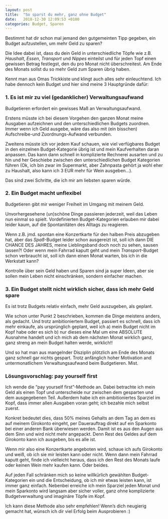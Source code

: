 ```yaml
---
layout: post
title:  "So sparst du mehr, ganz ohne Budget"
date:   2018-12-30 12:09:53 +0100
categories: Budget, Sparen
---
```


Bestimmt hat dir schon mal jemand den gutgemeinten Tipp gegeben, ein Budget aufzustellen, um mehr Geld zu sparen?

Die Idee dabei ist, dass du dein Geld in unterschiedliche Töpfe wie z.B. _Haushalt_, _Essen_, _Transport_ und _Nippes_ einteilst und für jeden Topf einen gewissen Betrag festlegst, den du pro Monat nicht überschreitest. Am Ende des Monats sollst du so mehr Geld zum Sparen übrig haben.

Kennt man aus Omas Trickkiste und klingt auch alles sehr einleuchtend. Ich habe dennoch kein Budget und hier sind meine 3 Hauptgründe dafür:


### 1. Es ist mir zu viel (gedanklicher) Verwaltungsaufwand
 
Budgetieren erfordert ein gewisses Maß an Verwaltungsaufwand.

Erstens müsste ich bei diesem Vorgehen den ganzen Monat meine Ausgaben aufzeichnen und den unterschiedlichen Budgets zuordnen. Immer wenn ich Geld ausgebe, wäre das also mit (ein bisschen) Aufschreibe-und Zuordnungs-Aufwand verbunden. 

Zweitens müsste ich vor jedem Kauf schauen, wie viel verfügbares Budget in den einzelnen Budget-Kategorie übrig ist und mein Kaufverhalten daran anpassen. Das kann dann schnell in komplizierte Rechnerei ausarten und zu hin und her Geschiebe zwischen den unterschiedlichen Budget Kategorien führen (Ok, ich bin zwar im Supermarkt, aber Zahnpasta gehört ja wohl eher zu Haushalt, also kann ich 3 EUR mehr für Wein ausgeben...).

Das sind zwei Schritte, die ich mir am liebsten sparen würde. 


### 2. Ein Budget macht unflexibel

Budgetieren gibt mir weniger Freiheit im Umgang mit meinem Geld.  

Unvorhergesehene (un)schöne Dinge passieren jederzeit, weil das Leben nun einmal so spielt. Vordefinierten Budget-Kategorien erlauben mir dabei leider kaum, auf die Spontanitäten des Alltags zu reagieren. 

Wenn z.B. jmd. spontan eine Konzertkarte für den halben Preis abzugeben hat, aber das _Spaß_-Budget leider schon ausgereizt ist, soll ich dann DIE CHANCE DES JAHRES, meine Lieblingsband doch noch zu sehen, sausen lassen?! Oder wenn mein Fahrrad kaputt geht und mein _Transport_-Budget schon verbraucht ist, soll ich dann einen Monat warten, bis ich in die Werkstatt kann?

Kontrolle über sein Geld haben und Sparen sind ja super Ideen, aber sie sollen mein Leben nicht einschränken, sondern einfacher machen. 

### 3. Ein Budget stellt nicht wirklich sicher, dass ich mehr Geld spare

Es ist trotz Budgets relativ einfach, mehr Geld auszugeben, als geplant.

Wie schon unter Punkt 2 beschrieben, kommen die Dinge meistens anders, als gedacht. Und trotz ambitioniertem Budget, passiert es schnell, dass ich mehr einkaufe, als ursprünglich geplant, weil ich a) mein Budget nicht im Kopf habe oder es sich b) nur dieses eine Mal um eine ABSOLUTE Ausnahme handelt und ich mich ab dem nächsten Monat wirklich ganz, ganz streng an mein Budget halten werde, wirklich!!

Und so hat man aus mangelnder Disziplin plötzlich am Ende des Monats ganz schnell gar nichts gespart. Trotz anfänglich hoher Motivation and untermonatlichem Verwaltungsaufwand beim Budgetieren. Mist.

### Lösungsvorschlag: pay yourself first

Ich wende die “pay yourself first”-Methode an. Dabei betrachte ich mein Geld als einen Topf und unterscheide nur zwischen dem gesparten und dem ausgegebenen Teil. Außerdem habe ich ein ambitioniertes Sparziel im Kopf, dass immer allen Ausgaben voran geht; ich bezahle mich selbst zuerst.

Konkret bedeutet dies, dass 50% meines Gehalts an dem Tag an dem es auf meinem Girokonto eingeht, per Dauerauftrag direkt auf ein Sparkonto bei einer anderen Bank überwiesen werden. Damit ist es aus den Augen aus dem Sinn und wird nicht mehr angepackt. Denn Rest des Geldes auf dem Girokonto kann ich ausgeben, bis es alle ist. 

Wenn mir also eine Konzertkarte angeboten wird, schaue ich aufs Girokonto und weiß, ob ich sie mir leisten kann oder nicht. Wenn dann mein Fahrrad kaputt geht, finde ich vielleicht heraus, dass ich den Rest des Monats laufe oder keinen Wein mehr kaufen kann. Oder beides.

Auf jeden Fall schränken mich so keine willkürlich gewählten Budget-Kategorien ein und die Entscheidung, ob ich mir etwas leisten kann, ist immer ganz einfach. Nebenbei erreiche ich mein Sparziel jeden Monat und mein Sparkonto wird langsam aber sicher voller, ganz ohne komplizierte Budgetverwaltung und imaginäre Töpfe im Kopf.


Ich kann diese Methode also sehr empfehlen! Wenn’s dich neugierig gemacht hat, wünsch ich dir viel Erfolg beim Ausprobieren :)
